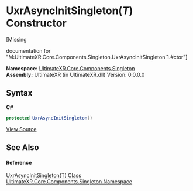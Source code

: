 # UxrAsyncInitSingleton(*T*) Constructor 
 

\[Missing <summary> documentation for "M:UltimateXR.Core.Components.Singleton.UxrAsyncInitSingleton`1.#ctor"\]

**Namespace:**&nbsp;<a href="N_UltimateXR_Core_Components_Singleton">UltimateXR.Core.Components.Singleton</a><br />**Assembly:**&nbsp;UltimateXR (in UltimateXR.dll) Version: 0.0.0.0

## Syntax

**C#**<br />
``` C#
protected UxrAsyncInitSingleton()
```

<a href="UltimateXR/Scripts/Core/Components/Singleton/UxrAsyncInitSingleton.cs" rel="noopener noreferrer" title="View the source code">View Source</a><br />

## See Also


#### Reference
<a href="T_UltimateXR_Core_Components_Singleton_UxrAsyncInitSingleton_1">UxrAsyncInitSingleton(T) Class</a><br /><a href="N_UltimateXR_Core_Components_Singleton">UltimateXR.Core.Components.Singleton Namespace</a><br />